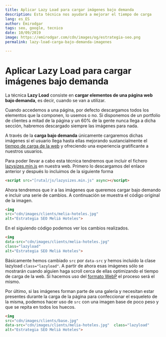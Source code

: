 ```yaml
---
title: Aplicar Lazy Load para cargar imágenes bajo demanda
description: Esta técnica nos ayudará a mejorar el tiempo de carga
lang: es_ES
author: Emirodgar
tags: seo, google, tecnico
date: 10/09/2019
image: https://emirodgar.com/cdn/images/og/estrategia-seo.png
permalink: lazy-load-carga-bajo-demanda-imagenes

---
```


# Aplicar Lazy Load para cargar imágenes bajo demanda

La técnica **Lazy Load** consiste en **cargar elementos de una página web bajo demanda**, es decir, cuando se van a utilizar.

Cuando accedemos a una página, por defecto descargamos todos los elementos que la componen, lo usemos o no. Si disponemos de un portfolio de clientes a mitad de la página y un 60% de la gente nunca llega a dicha sección, habremos descargado siempre las imágenes para nada.

A través de la **carga bajo demanda** únicamente cargaremos dichas imágenes si el usuario llega hasta ellas mejorando sustancialmente el [tiempo de carga de la web](https://emirodgar.com/mejorar-tiempo-carga-web) y ofreciendo una experiencia gratificante a nuestros usuarios.

Para poder llevar a cabo esta técnica tendremos que incluir el fichero [lazysizes.min.js](https://raw.githubusercontent.com/aFarkas/lazysizes/gh-pages/lazysizes.min.js) en nuestra web. Primero lo descargamos del enlace anterior y después lo incluimos de la siguiente forma

```html
<script src="[ruta]/js/lazysizes.min.js" async></script>
```

Ahora tendremos que ir a las imágenes que queremos cargar bajo demando e incluir una serie de cambios. A continuación se muestra el código original de la imagen.

```html
<img 
src="cdn/images/clients/melia-hoteles.jpg"
alt="Estrategia SEO Meliá Hoteles">
```

En el siguiendo código podemos ver los cambios realizados.

```html
<img 
data-src="cdn/images/clients/melia-hoteles.jpg"
class="lazyload" 
alt="Estrategia SEO Meliá Hoteles">
```

Básicamente hemos cambiado ```src``` por ```data-src``` y hemos incluido la clase lazyload ```class="lazyload"```. A partir de ahora esas imágenes sólo se mostrarán cuando alguien haga scroll cerca de ellas optimizando el tiempo de carga de la web. Si hacemos uso del [formato WebP](https://emirodgar.com/webp-compatibilidad) el proceso será el mismo. 

Por último, si las imágenes forman parte de una galería y necesitan estar presentes durante la carga de la página para confeccionar el esqueleto de la misma, podemos hacer uso de ```src``` con una imagen base de poco peso y que se repita en todos los huecos.

```html
<img 
src="cdn/images/clients/base.jpg" 
data-src="cdn/images/clients/melia-hoteles.jpg"  class="lazyload" 
alt="Estrategia SEO Meliá Hoteles">
```


<!--stackedit_data:
eyJoaXN0b3J5IjpbMjA1OTQ2MjU3OCwtOTc3MTk2Nzg0XX0=
-->